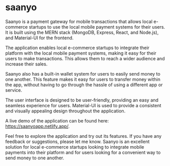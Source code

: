 # saanyo

Saanyo is a payment gateway for mobile transactions that allows local e-commerce startups to use the local mobile 
payment systems for their users.
It is built using the MERN stack (MongoDB, Express, React, and Node.js), and Material-UI for the frontend.

The application enables local e-commerce startups to integrate their platform with the local mobile payment systems,
making it easy for their users to make transactions.
This allows them to reach a wider audience and increase their sales.

Saanyo also has a built-in wallet system for users to easily send money to one another.
This feature makes it easy for users to transfer money within the app, without having to go through 
the hassle of using a different app or service.

The user interface is designed to be user-friendly, providing an easy and seamless experience for users. 
Material-UI is used to provide a consistent and visually appealing design throughout the application.

A live demo of the application can be found here: https://saanyoapp.netlify.app/.

Feel free to explore the application and try out its features. If you have any feedback or suggestions, please let me know.
Saanyo is an excellent solution for local e-commerce startups looking to integrate mobile payments into their platform and
for users looking for a convenient way to send money to one another.
